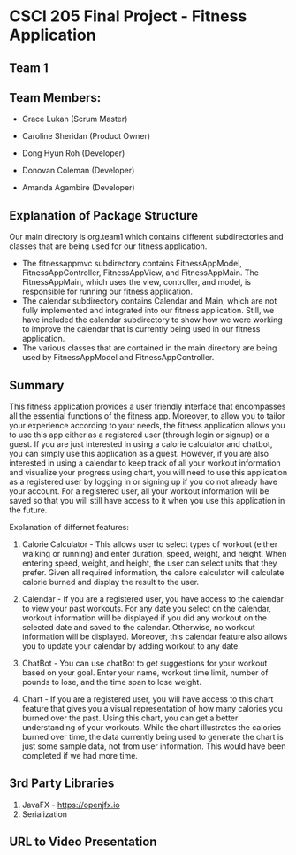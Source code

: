 # CSCI 205 Final Project - Fitness Application

## Team 1

## Team Members: 
- Grace Lukan (Scrum Master)

- Caroline Sheridan (Product Owner)

- Dong Hyun Roh (Developer)

- Donovan Coleman (Developer)

- Amanda Agambire (Developer)


## Explanation of Package Structure

Our main directory is org.team1 which contains different subdirectories and classes that are being used for our fitness application. 

- The fitnessappmvc subdirectory contains FitnessAppModel, FitnessAppController, FitnessAppView, and FitnessAppMain. The FitnessAppMain, which uses the view, controller, and model, is responsible for running our fitness application. 
- The calendar subdirectory contains Calendar and Main, which are not fully implemented and integrated into our fitness application. Still, we have included the calendar subdirectory to show how we were working to improve the calendar that is currently being used in our fitness application.
- The various classes that are contained in the main directory are being used by FitnessAppModel and FitnessAppController.



## Summary

This fitness application provides a user friendly interface that encompasses all the essential functions of the fitness app. Moreover, to allow you to tailor your experience according to your needs, the fitness application allows you to use this app either as a registered user (through login or signup) or a guest. If you are just interested in using a calorie calculator and chatbot, you can simply use this application as a guest. However, if you are also interested in using a calendar to keep track of all your workout information and visualize your progress using chart, you will need to use this application as a registered user by logging in or signing up if you do not already have your account. For a registered user, all your workout information will be saved so that you will still have access to it when you use this application in the future.

Explanation of differnet features:

1. Calorie Calculator - This allows user to select types of workout (either walking or running) and enter duration, speed, weight, and height. When entering speed, weight, and height, the user can select units that they prefer. Given all required information, the calore calculator will calculate calorie burned and display the result to the user.

2. Calendar - If you are a registered user, you have access to the calendar to view your past workouts. For any date you select on the calendar, workout information will be displayed if you did any workout on the selected date and saved to the calendar. Otherwise, no workout information will be displayed. Moreover, this calendar feature also allows you to update your calendar by adding workout to any date.

3. ChatBot - You can use chatBot to get suggestions for your workout based on your goal. Enter your name, workout time limit, number of pounds to lose, and the time span to lose weight.  

4. Chart - If you are a registered user, you will have access to this chart feature that gives you a visual representation of how many calories you burned over the past. Using this chart, you can get a better understanding of your workouts. While the chart illustrates the calories burned over time, the data currently being used to generate the chart is just some sample data, not from user information. This would have been completed if we had more time.



## 3rd Party Libraries

1. JavaFX - https://openjfx.io
2. Serialization


## URL to Video Presentation